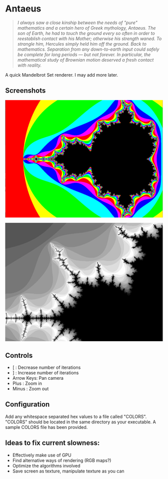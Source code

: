 # Antaeus
> *I always saw a close kinship between the needs of "pure" mathematics and a certain hero of Greek mythology, Antaeus. The son of Earth, he had to touch the ground every so often in order to reestablish contact with his Mother; otherwise his strength waned. To strangle him, Hercules simply held him off the ground. Back to mathematics. Separation from any down-to-earth input could safely be complete for long periods — but not forever. In particular, the mathematical study of Brownian motion deserved a fresh contact with reality.*

A quick Mandelbrot Set renderer. I may add more later.

## Screenshots
![rainbow.png](images/rainbow.png)

![gradient.png](images/grey.png)


## Controls
* [ : Decrease number of iterations
* ] : Increase number of iterations
* Arrow Keys: Pan camera
* Plus : Zoom in
* Minus : Zoom out

## Configuration
Add any whitespace separated hex values to a file called "COLORS". "COLORS" should be located in the same directory as your executable. A sample COLORS file has been provided.

## Ideas to fix current slowness:
* Effectively make use of GPU
* Find alternative ways of rendering (RGB maps?)
* Optimize the algorithms involved
* Save screen as texture, manipulate texture as you can

